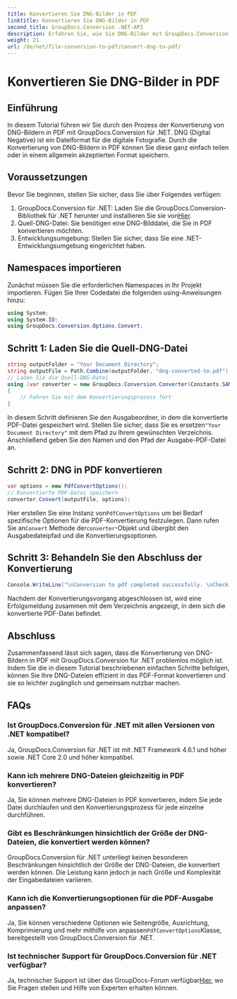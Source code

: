 ```yaml
---
title: Konvertieren Sie DNG-Bilder in PDF
linktitle: Konvertieren Sie DNG-Bilder in PDF
second_title: GroupDocs.Conversion .NET-API
description: Erfahren Sie, wie Sie DNG-Bilder mit GroupDocs.Conversion für .NET mühelos in PDF konvertieren. Befolgen Sie unsere Schritt-für-Schritt-Anleitung für eine nahtlose Konvertierung.
weight: 21
url: /de/net/file-conversion-to-pdf/convert-dng-to-pdf/
---
```


# Konvertieren Sie DNG-Bilder in PDF

## Einführung
In diesem Tutorial führen wir Sie durch den Prozess der Konvertierung von DNG-Bildern in PDF mit GroupDocs.Conversion für .NET. DNG (Digital Negative) ist ein Dateiformat für die digitale Fotografie. Durch die Konvertierung von DNG-Bildern in PDF können Sie diese ganz einfach teilen oder in einem allgemein akzeptierten Format speichern.
## Voraussetzungen
Bevor Sie beginnen, stellen Sie sicher, dass Sie über Folgendes verfügen:
1.  GroupDocs.Conversion für .NET: Laden Sie die GroupDocs.Conversion-Bibliothek für .NET herunter und installieren Sie sie von[Hier](https://releases.groupdocs.com/conversion/net/).
2. Quell-DNG-Datei: Sie benötigen eine DNG-Bilddatei, die Sie in PDF konvertieren möchten.
3. Entwicklungsumgebung: Stellen Sie sicher, dass Sie eine .NET-Entwicklungsumgebung eingerichtet haben.

## Namespaces importieren
Zunächst müssen Sie die erforderlichen Namespaces in Ihr Projekt importieren. Fügen Sie Ihrer Codedatei die folgenden using-Anweisungen hinzu:
```csharp
using System;
using System.IO;
using GroupDocs.Conversion.Options.Convert;
```
## Schritt 1: Laden Sie die Quell-DNG-Datei
```csharp
string outputFolder = "Your Document Directory";
string outputFile = Path.Combine(outputFolder, "dng-converted-to.pdf");
// Laden Sie die Quell-DNG-Datei
using (var converter = new GroupDocs.Conversion.Converter(Constants.SAMPLE_DNG))
{
    // Fahren Sie mit dem Konvertierungsprozess fort
}
```
 In diesem Schritt definieren Sie den Ausgabeordner, in dem die konvertierte PDF-Datei gespeichert wird. Stellen Sie sicher, dass Sie es ersetzen`"Your Document Directory"` mit dem Pfad zu Ihrem gewünschten Verzeichnis. Anschließend geben Sie den Namen und den Pfad der Ausgabe-PDF-Datei an.
## Schritt 2: DNG in PDF konvertieren
```csharp
var options = new PdfConvertOptions();
// Konvertierte PDF-Datei speichern
converter.Convert(outputFile, options);
```
 Hier erstellen Sie eine Instanz von`PdfConvertOptions` um bei Bedarf spezifische Optionen für die PDF-Konvertierung festzulegen. Dann rufen Sie an`Convert` Methode der`converter`-Objekt und übergibt den Ausgabedateipfad und die Konvertierungsoptionen.
## Schritt 3: Behandeln Sie den Abschluss der Konvertierung
```csharp
Console.WriteLine("\nConversion to pdf completed successfully. \nCheck output in {0}", outputFolder);
```
Nachdem der Konvertierungsvorgang abgeschlossen ist, wird eine Erfolgsmeldung zusammen mit dem Verzeichnis angezeigt, in dem sich die konvertierte PDF-Datei befindet.

## Abschluss
Zusammenfassend lässt sich sagen, dass die Konvertierung von DNG-Bildern in PDF mit GroupDocs.Conversion für .NET problemlos möglich ist. Indem Sie die in diesem Tutorial beschriebenen einfachen Schritte befolgen, können Sie Ihre DNG-Dateien effizient in das PDF-Format konvertieren und sie so leichter zugänglich und gemeinsam nutzbar machen.
## FAQs
### Ist GroupDocs.Conversion für .NET mit allen Versionen von .NET kompatibel?
Ja, GroupDocs.Conversion für .NET ist mit .NET Framework 4.6.1 und höher sowie .NET Core 2.0 und höher kompatibel.
### Kann ich mehrere DNG-Dateien gleichzeitig in PDF konvertieren?
Ja, Sie können mehrere DNG-Dateien in PDF konvertieren, indem Sie jede Datei durchlaufen und den Konvertierungsprozess für jede einzelne durchführen.
### Gibt es Beschränkungen hinsichtlich der Größe der DNG-Dateien, die konvertiert werden können?
GroupDocs.Conversion für .NET unterliegt keinen besonderen Beschränkungen hinsichtlich der Größe der DNG-Dateien, die konvertiert werden können. Die Leistung kann jedoch je nach Größe und Komplexität der Eingabedateien variieren.
### Kann ich die Konvertierungsoptionen für die PDF-Ausgabe anpassen?
 Ja, Sie können verschiedene Optionen wie Seitengröße, Ausrichtung, Komprimierung und mehr mithilfe von anpassen`PdfConvertOptions`Klasse, bereitgestellt von GroupDocs.Conversion für .NET.
### Ist technischer Support für GroupDocs.Conversion für .NET verfügbar?
 Ja, technischer Support ist über das GroupDocs-Forum verfügbar[Hier](https://forum.groupdocs.com/c/conversion/11), wo Sie Fragen stellen und Hilfe von Experten erhalten können.